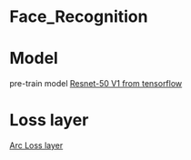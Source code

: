 # Face_Recognition
# Model
pre-train model [Resnet-50 V1 from tensorflow](https://github.com/tensorflow/models/tree/master/research/slim)
# Loss layer
[Arc Loss layer](https://github.com/deepinsight/insightface)


